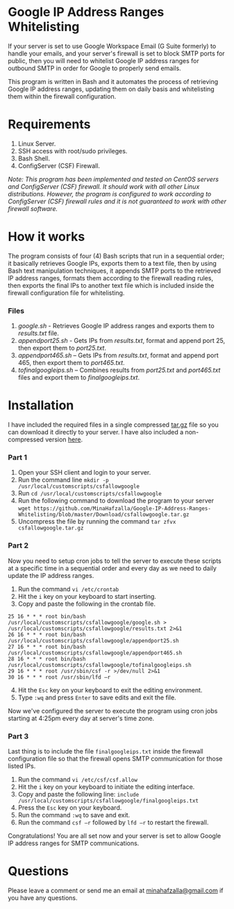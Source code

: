 # Google IP Address Ranges Whitelisting
If your server is set to use Google Workspace Email (G Suite formerly) to handle your emails, and your server's firewall is set to block SMTP ports for public, then you will need to whitelist Google IP address ranges for outbound SMTP in order for Google to properly send emails.

This program is written in Bash and it automates the process of retrieving Google IP address ranges, updating them on daily basis and whitelisting them within the firewall configuration.

# Requirements
1.	Linux Server.
2.	SSH access with root/sudo privileges.
3.	Bash Shell.
4.	ConfigServer (CSF) Firewall.

*Note: This program has been implemented and tested on CentOS servers and ConfigServer (CSF) firewall. It should work with all other Linux distributions. However, the program is configured to work according to ConfigServer (CSF) firewall rules and it is not guaranteed to work with other firewall software.*

# How it works
The program consists of four (4) Bash scripts that run in a sequential order; it basically retrieves Google IPs, exports them to a text file, then by using Bash text manipulation techniques, it appends SMTP ports to the retrieved IP address ranges, formats them according to the firewall reading rules, then exports the final IPs to another text file which is included inside the firewall configuration file for whitelisting.

### Files
1.	*google.sh* - Retrieves Google IP address ranges and exports them to *results.txt* file.
2.	*appendport25.sh* - Gets IPs from *results.txt*, format and append port 25, then export them to *port25.txt*.
3.	*appendport465.sh* – Gets IPs from *results.txt*, format and append port 465, then export them to *port465.txt*.
4.	*tofinalgoogleips.sh* – Combines results from *port25.txt* and *port465.txt* files and export them to *finalgoogleips.txt*.

# Installation
I have included the required files in a single compressed [tar.gz](https://github.com/MinaHafzalla/Google-IP-Address-Ranges-Whitelisting/tree/master/Download) file so you can download it directly to your server. I have also included a non-compressed version [here](https://github.com/MinaHafzalla/Google-IP-Address-Ranges-Whitelisting/tree/master/Files).

### Part 1
1.	Open your SSH client and login to your server.
2.	Run the command line `mkdir -p /usr/local/customscripts/csfallowgoogle`
3.	Run `cd /usr/local/customscripts/csfallowgoogle`
4.	Run the following command to download the program to your server `wget https://github.com/MinaHafzalla/Google-IP-Address-Ranges-Whitelisting/blob/master/Download/csfallowgoogle.tar.gz`
5.	Uncompress the file by running the command `tar zfvx csfallowgoogle.tar.gz`

### Part 2
Now you need to setup cron jobs to tell the server to execute these scripts at a specific time in a sequential order and every day as we need to daily update the IP address ranges.
1.	Run the command `vi /etc/crontab`
2.	Hit the `i` key on your keyboard to start inserting.
3.	Copy and paste the following in the crontab file.
```
25 16 * * * root bin/bash /usr/local/customscripts/csfallowgoogle/google.sh > /usr/local/customscripts/csfallowgoogle/results.txt 2>&1
26 16 * * * root bin/bash /usr/local/customscripts/csfallowgoogle/appendport25.sh
27 16 * * * root bin/bash /usr/local/customscripts/csfallowgoogle/appendport465.sh
28 16 * * * root bin/bash /usr/local/customscripts/csfallowgoogle/tofinalgoogleips.sh
29 16 * * * root /usr/sbin/csf -r >/dev/null 2>&1
30 16 * * * root /usr/sbin/lfd –r
```
4.	Hit the `Esc` key on your keyboard to exit the editing environment.
5.	Type `:wq` and press `Enter` to save edits and exit the file.

Now we've configured the server to execute the program using cron jobs starting at 4:25pm every day at server's time zone. 

### Part 3
Last thing is to include the file `finalgoogleips.txt` inside the firewall configuration file so that the firewall opens SMTP communication for those listed IPs.
1.	Run the command `vi /etc/csf/csf.allow`
2.	Hit the `i` key on your keyboard to initiate the editing interface.
3.	Copy and paste the following line: `include /usr/local/customscripts/csfallowgoogle/finalgoogleips.txt`
4.	Press the `Esc` key on your keyboard.
5.	Run the command `:wq` to save and exit.
6.	Run the command `csf –r` followed by `lfd –r` to restart the firewall.

Congratulations! You are all set now and your server is set to allow Google IP address ranges for SMTP communications.

# Questions
Please leave a comment or send me an email at minahafzalla@gmail.com if you have any questions.
